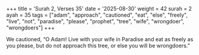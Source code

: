 +++
title = 'Surah 2, Verses 35'
date = '2025-08-30'
weight = 42
surah = 2
ayah = 35
tags = ["adam", "approach", "cautioned", "eat", "else", "freely", "live", "not", "paradise", "please", "prophet", "tree", "wife", "wrongdoer", "wrongdoers"]
+++

We cautioned, “O Adam! Live with your wife in Paradise and eat as freely as you please, but do not approach this tree, or else you will be wrongdoers.”